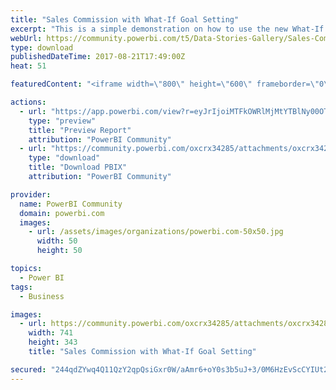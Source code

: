 ```yaml
---
title: "Sales Commission with What-If Goal Setting"
excerpt: "This is a simple demonstration on how to use the new What-If functionality in Power BI to determine the earning potential of a sales agent. The"
webUrl: https://community.powerbi.com/t5/Data-Stories-Gallery/Sales-Commission-with-What-If-Goal-Setting/m-p/235539
type: download
publishedDateTime: 2017-08-21T17:49:00Z
heat: 51

featuredContent: "<iframe width=\"800\" height=\"600\" frameborder=\"0\" src=\"https://app.powerbi.com/view?r=eyJrIjoiMTFkOWRlMjMtYTBlNy00OTgzLTgyN2ItYjJlMGVlMzJiZWEyIiwidCI6IjA4NWY1YmMwLThkY2QtNDM1OS1iYTNmLWIzMDMzOThkZmZkNyIsImMiOjF9\"></iframe>"

actions:
  - url: "https://app.powerbi.com/view?r=eyJrIjoiMTFkOWRlMjMtYTBlNy00OTgzLTgyN2ItYjJlMGVlMzJiZWEyIiwidCI6IjA4NWY1YmMwLThkY2QtNDM1OS1iYTNmLWIzMDMzOThkZmZkNyIsImMiOjF9"
    type: "preview"
    title: "Preview Report"
    attribution: "PowerBI Community"
  - url: "https://community.powerbi.com/oxcrx34285/attachments/oxcrx34285/DataStoriesGallery/1041/2/wi.pbix"
    type: "download"
    title: "Download PBIX"
    attribution: "PowerBI Community"

provider:
  name: PowerBI Community
  domain: powerbi.com
  images:
    - url: /assets/images/organizations/powerbi.com-50x50.jpg
      width: 50
      height: 50

topics:
  - Power BI
tags:
  - Business

images:
  - url: https://community.powerbi.com/oxcrx34285/attachments/oxcrx34285/DataStoriesGallery/1041/1/withumb.png
    width: 741
    height: 343
    title: "Sales Commission with What-If Goal Setting"

secured: "244qdZYwq4Q11QzY2qpQsiGxr0W/aAmr6+oY0s3b5uJ+3/0M6HzEvScCYIUt2YKybDqnc3ubmYg3287Nr4DT8YM8PzwpTU58IAJDPFl3XC+bezOpxM0GO7LrmLABkzkNLVgvALePzBxFC7NNVYec79cefvi7V40eOxc3H9JnqHAyeo1XTvO+Jf2v7gh+j8qJzUqTFj9mdJcL2ZFWsfKc0vcI7J7ULL242uRlXaXmZVEemxN54HYzPnTm2/aMVfVYljH1g3YwX8NCBgcTstZsgFX2fIk3XCajQ4PqKWthIXcHdTKsq09xm3C4KwgF9oQo4y4oqBO1+jw3sOZJbDdypA0N1m8CAyac5oEvSRc49tac68qY1Mz5ko9oCqzCdoGYtHSfRLMBR7/jvC9OGo+tsi8drF82OCdOMH1Xgf3dtfk=;l/Ncf313vk26M82IeGbBmQ=="
---
```


